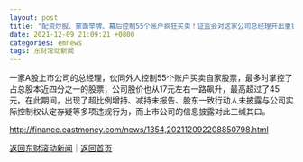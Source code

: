 ```yaml
---
layout: post
title: "配资炒股、蒙面举牌、幕后控制55个账户疯狂买卖！证监会对这家公司总经理开出重罚！"
date: 2021-12-09 21:09:21 +0800
categories: emnews
tags: 东财滚动新闻
---
```


一家A股上市公司的总经理，伙同外人控制55个账户买卖自家股票，最多时掌控了占总股本近四分之一的股票，公司股价也从17元左右一路飙升，最高超过了45元。在此期间，出现了超比例增持、减持未报告、股东一致行动人未披露与公司实际控制权认定存疑等多项违规行为，而上市公司的信息披露对此三缄其口。

<http://finance.eastmoney.com/news/1354,202112092208850798.html>

[返回东财滚动新闻](//finews.withounder.com/emnews/)｜[返回首页](//finews.withounder.com/)